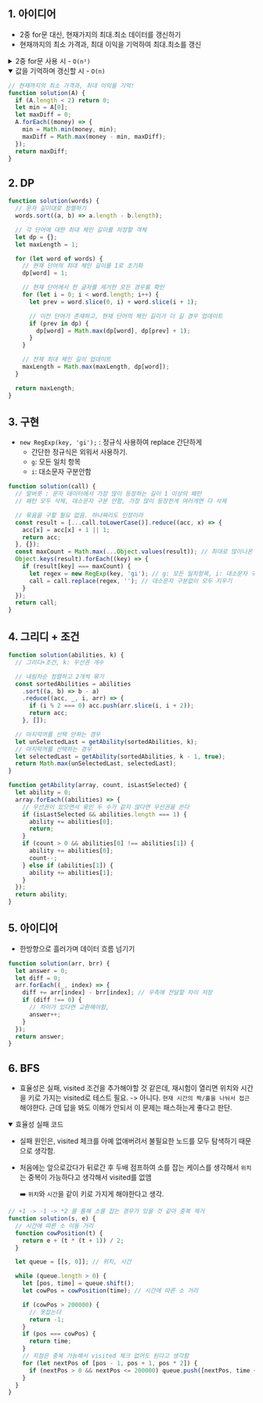 ## 1. 아이디어

- 2중 for문 대신, 현재가지의 최대.최소 데이터를 갱신하기
- 현재까지의 최소 가격과, 최대 이익을 기억하여 최대.최소를 갱신

<details>
<summary>2중 for문 사용 시 - <code>O(n²)</code></summary>

```javascript
function solution(A) {
  const count = [];
  for (let i = 0; i < A.length; i++) {
    for (let k = i; k < A.length; k++) {
      count.push(A[k] - A[i]);
    }
  }
  return Math.max(...count);
}
```

</details>
<details open>
  <summary>값을 기억하며 갱신할 시 - <code>O(n)</code></summary>

```javascript
// 현재까지의 최소 가격과, 최대 이익을 기억!
function solution(A) {
  if (A.length < 2) return 0;
  let min = A[0];
  let maxDiff = 0;
  A.forEach((money) => {
    min = Math.min(money, min);
    maxDiff = Math.max(money - min, maxDiff);
  });
  return maxDiff;
}
```

</details>

## 2. DP

```javascript
function solution(words) {
  // 문자 길이대로 정렬하기
  words.sort((a, b) => a.length - b.length);

  // 각 단어에 대한 최대 체인 길이를 저장할 객체
  let dp = {};
  let maxLength = 1;

  for (let word of words) {
    // 현재 단어의 최대 체인 길이를 1로 초기화
    dp[word] = 1;

    // 현재 단어에서 한 글자를 제거한 모든 경우를 확인
    for (let i = 0; i < word.length; i++) {
      let prev = word.slice(0, i) + word.slice(i + 1);

      // 이전 단어가 존재하고, 현재 단어의 체인 길이가 더 길 경우 업데이트
      if (prev in dp) {
        dp[word] = Math.max(dp[word], dp[prev] + 1);
      }
    }

    // 전체 최대 체인 길이 업데이트
    maxLength = Math.max(maxLength, dp[word]);
  }

  return maxLength;
}
```

## 3. 구현

- `new RegExp(key, 'gi');` : 정규식 사용하여 replace 간단하게
  - 간단한 정규식은 외워서 사용하기.
  - `g`: 모든 일치 항목
  - `i`: 대소문자 구분안함

```javascript
function solution(call) {
  // 말버릇 : 문자 데이터에서 가장 많이 등장하는 길이 1 이상의 패턴
  // 패턴 모두 삭제, 대소문자 구분 안함, 가장 많이 등장한게 여러개면 다 삭제

  // 묶음을 구할 필요 없음. 하나짜리도 인정이라
  const result = [...call.toLowerCase()].reduce((acc, x) => {
    acc[x] = acc[x] + 1 || 1;
    return acc;
  }, {});
  const maxCount = Math.max(...Object.values(result)); // 최대로 많이나온 개수
  Object.keys(result).forEach((key) => {
    if (result[key] === maxCount) {
      let regex = new RegExp(key, 'gi'); // g: 모든 일치항목, i: 대소문자 구분 안하고 검색
      call = call.replace(regex, ''); // 대소문자 구분없이 모두 지우기
    }
  });
  return call;
}
```

## 4. 그리디 + 조건

```javascript
function solution(abilities, k) {
  // 그리디+조건, k: 우선권 개수

  // 내림차순 정렬하고 2개씩 묶기
  const sortedAbilities = abilities
    .sort((a, b) => b - a)
    .reduce((acc, _, i, arr) => {
      if (i % 2 === 0) acc.push(arr.slice(i, i + 2));
      return acc;
    }, []);

  // 마지막꺼를 선택 안하는 경우
  let unSelectedLast = getAbility(sortedAbilities, k);
  // 마지막꺼를 선택하는 경우
  let selectedLast = getAbility(sortedAbilities, k - 1, true);
  return Math.max(unSelectedLast, selectedLast);
}

function getAbility(array, count, isLastSelected) {
  let ability = 0;
  array.forEach((abilities) => {
    // 우선권이 있으면서 묶인 두 수가 같지 않다면 우선권을 쓴다
    if (isLastSelected && abilities.length === 1) {
      ability += abilities[0];
      return;
    }
    if (count > 0 && abilities[0] !== abilities[1]) {
      ability += abilities[0];
      count--;
    } else if (abilities[1]) {
      ability += abilities[1];
    }
  });
  return ability;
}
```

## 5. 아이디어

- 한방향으로 흘러가며 데이터 흐름 넘기기

```javascript
function solution(arr, brr) {
  let answer = 0;
  let diff = 0;
  arr.forEach((_, index) => {
    diff += arr[index] - brr[index]; // 우측에 전달할 차이 저장
    if (diff !== 0) {
      // 차이가 있다면 교환해야함,
      answer++;
    }
  });
  return answer;
}
```

## 6. BFS

- 효율성은 실패, visited 조건을 추가해야할 것 같은데, 재시험이 열리면 위치와 시간을 키로 가지는 visited로 테스트 필요.
-> 아니다. `현재 시간의 짝/홀을 나눠서 접근`해야햔다. 근데 답을 봐도 이해가 안되서 이 문제는 패스하는게 좋다고 판단.
<details open>
  <summary>효율성 실패 코드</summary>

- 실패 원인은, visited 체크를 아예 없애버려서 불필요한 노드를 모두 탐색하기 때문으로 생각함.
- 처음에는 앞으로갔다가 뒤로간 후 두배 점프하여 소를 잡는 케이스를 생각해서 `위치` 는 중복이 가능하다고 생각해서 visited를 없앰

  ➡️ `위치`와 `시간`을 같이 키로 가지게 해야한다고 생각.

```javascript
// +1 -> -1 -> *2 를 통해 소를 잡는 경우가 있을 것 같아 중복 제거
function solution(s, e) {
  // 시간에 따른 소 이동 거리
  function cowPosition(t) {
    return e + (t * (t + 1)) / 2;
  }

  let queue = [[s, 0]]; // 위치, 시간

  while (queue.length > 0) {
    let [pos, time] = queue.shift();
    let cowPos = cowPosition(time); // 시간에 따른 소 거리

    if (cowPos > 200000) {
      // 못잡는다
      return -1;
    }
    if (pos === cowPos) {
      return time;
    }
    // 지점은 중복 가능해서 visited 체크 없어도 된다고 생각함
    for (let nextPos of [pos - 1, pos + 1, pos * 2]) {
      if (nextPos > 0 && nextPos <= 200000) queue.push([nextPos, time + 1]);
    }
  }
}
```

</details>
